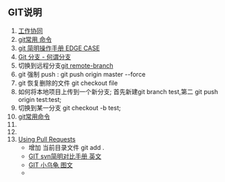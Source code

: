 ## GIT说明
1. [工作协同](http://www.worldhello.net/gotgithub/04-work-with-others/010-fork-and-pull.html)
2. [git常用 命令](http://www.xbc.me/git-commands/)
3. [git 简明操作手册 EDGE CASE](http://gitimmersion.googol.im/lab_13.html)
4. [Git 分支 - 何谓分支](http://git-scm.com/book/zh/Git-%E5%88%86%E6%94%AF-%E4%BD%95%E8%B0%93%E5%88%86%E6%94%AF)
5. 切换到远程分支[git remote-branch ](http://stackoverflow.com/questions/945654/git-checkout-on-a-remote-branch-does-not-work)
6. git 强制 push : git push origin master --force
7. git 恢复删除的文件 git checkout file
8. 如何将本地项目上传到一个新分支; 首先新建git branch test,第二 git push origin test:test;
9. 切换到某一分支 git checkout -b test;
10. [git常用命令](http://blog.csdn.net/sunboy_2050/article/details/7529022)
11. 
12. 
2. [Using Pull Requests](https://help.github.com/articles/using-pull-requests)
   * 增加 当前目录文件 git add .
   * [GIT svn简明对比手册 英文](http://git.or.cz/course/svn.html)
   * [GIT 小乌龟 图文](http://www.ihiro.org/use-git-synchronize-code-to-github)   
   * 
